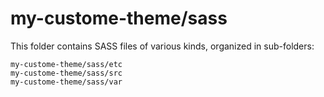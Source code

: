 # my-custome-theme/sass

This folder contains SASS files of various kinds, organized in sub-folders:

    my-custome-theme/sass/etc
    my-custome-theme/sass/src
    my-custome-theme/sass/var
